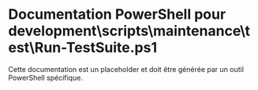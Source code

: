 # Documentation PowerShell pour development\scripts\maintenance\test\Run-TestSuite.ps1

Cette documentation est un placeholder et doit être générée par un outil PowerShell spécifique.
